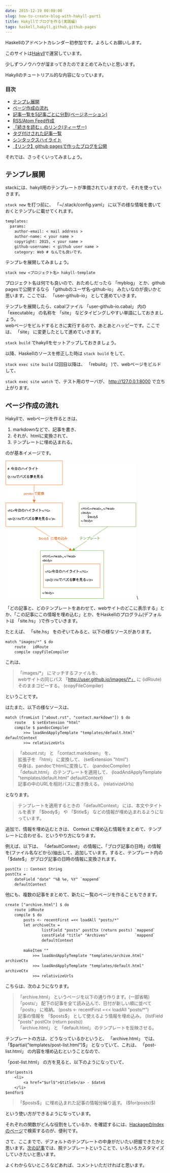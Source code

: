 ```yaml
---
date: 2015-12-19 00:00:00
slug: how-to-create-blog-with-hakyll-part1
title: Hakyllでブログを作る(実践編)
tags: haskell,hakyll,github,github-pages
---
```


Haskellのアドベントカレンダー初参加です。よろしくお願いします。

このサイトは[Hakyll](http://jaspervdj.be/hakyll/)で運営しています。

少しずつノウハウが溜まってきたのでまとめてみたいと思います。

Hakyllのチュートリアル的な内容になっています。


### 目次

* [テンプレ展開](#テンプレ展開)
* [ページ作成の流れ](#ページ作成の流れ)
* [記事一覧を5記事ごとに分割(ページネーション)](/blog/2015/12/how-to-create-blog-with-hakyll-part2.html#ページネーション)
* [RSS/Atom Feed作成](/blog/2015/12/how-to-create-blog-with-hakyll-part2.html#feed作成)
* [「続きを読む」のリンク(ティーザー)](/blog/2015/12/how-to-create-blog-with-hakyll-part3.html#ティーザー)
* [タグ付けされた記事一覧](/blog/2015/12/how-to-create-blog-with-hakyll-part3.html#タグ付け記事一覧)
* [シンタックスハイライト](/blog/2015/12/how-to-create-blog-with-hakyll-part4.html#シンタックスハイライト)
* [【リンク】github pagesで作ったブログを公開](/blog/2015/12/how-to-create-blog-with-hakyll-part4.html#ブログ公開)

それでは、さっそくいってみましょう。

<!--more-->

## テンプレ展開

stackには、hakyll用のテンプレートが準備されていますので、それを使っていきます。

`stack new` を打つ前に、 「~/.stack/config.yaml」 に以下の様な情報を書いておくとテンプレに載せてくれます。

``` {.yaml}
templates:
  params:
    author-email: < mail address >
    author-name: < your name >
    copyright: 2015, < your name >
    github-username: < github user name >
    category: Web # なんでも良いです。
```

テンプレを展開してみましょう。

`stack new <プロジェクト名> hakyll-template`

プロジェクト名は何でも良いので、おためしだったら 「myblog」 とか、github pagesで公開するなら 「githubのユーザ名-github-io」 みたいなのが良いかと思います。ここでは、 「user-github-io」 として進めていきます。

テンプレを展開したら、cabalファイル 「user-github-io.cabal」 内の 「executable」 の名称を 「site」 などタイピングしやすい単語にしておきましょう。  
webページをビルドするときに実行するので、あとあとハッピーです。ここでは、 「site」 に変更したとして進めていきます。

`stack build` でhakyllをセットアップしておきましょう。

以降、Haskellのソースを修正した時は `stack build` をして、

`stack exec site build` (2回目以降は、 「rebuild」 )で、webページをビルドして、

`stack exec site watch` で、テスト用のサーバが、 http://127.0.0.1:8000 で立ち上がります。


## ページ作成の流れ

Hakyllで、webページを作るときは、

1. markdownなどで、記事を書き、
2. それが、htmlに変換されて、
3. テンプレートに埋め込まれる。

のが基本イメージです。

![Hakyll page structure](/images/2015-12-hakyll-page-structure.png)\

「どの記事と、どのテンプレートをあわせて、webサイトのどこに表示する」とか、「この記事にこの情報を埋め込む」とか、をHaskellのプログラム(デフォルトは 「site.hs」 )で作っていきます。


たとえば、 「site.hs」 をのぞいてみると、以下の様なソースがあります。

``` {.haskell}
match "images/*" $ do
    route   idRoute
    compile copyFileCompiler
```

これは、

> 「images/\*」 にマッチするファイルを、  
> webサイトの同じパス 「http://user.github.io/images/\*」 に (idRoute)  
> そのままコピーする。 (copyFileCompiler)

ということです。


はたまた、以下の様なソースは、

``` {.haskell}
match (fromList ["about.rst", "contact.markdown"]) $ do
    route   $ setExtension "html"
    compile $ pandocCompiler
        >>= loadAndApplyTemplate "templates/default.html" defaultContext
        >>= relativizeUrls
```

> 「abount.rst」 と 「contact.markdown」 を、  
> 拡張子を 「html」 に変換して、 (setExtension \"html\")  
> 中身は、pandocでhtmlに変換して、 (pandocCompiler)  
> 「default.html」 のテンプレートを適用して、 (loadAndApplyTemplate \"templates/default.html\" defaultContext)  
> 記事の中のURLを相対パスに書き換える。 (relativizeUrls)  

となります。

> テンプレートを適用するときの 「defaultContext」 には、本文やタイトルを表す 「\$body\$」 や 「\$title\$」 などの情報が埋め込まれるようになっています。

追加で、情報を埋め込むときは、 Context に埋め込む情報をまとめて、テンプレートに合わせる、というやり方になります。

例えば、以下は、 「defaultContext」 の情報に、「ブログ記事の日時」の情報を(ファイル名などから)抽出して、追加しています。すると、テンプレート内の 「\$date\$」 がブログ記事の日時の情報に変換されます。

``` {.haskell}
postCtx :: Context String
postCtx =
    dateField "date" "%B %e, %Y" `mappend`
    defaultContext
```

他にも、複数の記事をまとめて、新たに一覧のページを作ることもできます。

``` {.haskell}
create ["archive.html"] $ do
    route idRoute
    compile $ do
        posts <- recentFirst =<< loadAll "posts/*"
        let archiveCtx =
                listField "posts" postCtx (return posts) `mappend`
                constField "title" "Archives"            `mappend`
                defaultContext

        makeItem ""
            >>= loadAndApplyTemplate "templates/archive.html" archiveCtx
            >>= loadAndApplyTemplate "templates/default.html" archiveCtx
            >>= relativizeUrls
```

こちらは、次のようになります。

> 「archive.html」 というページを以下の通り作ります。(一部省略)  
> 「posts/」 配下の記事を全て読み込んで、日付が新しい順に並べて 「posts」 に格納。 (posts <- recentFirst =<< loadAll \"posts/*\")  
> 記事の情報を 「\$posts\$」 として使えるよう情報を埋め込み。 (listField \"posts\" postCtx (return posts))  
> 「archive.html」 と 「default.html」 のテンプレートを反映させる。

テンプレートの方は、どうなっているかというと、 「archive.html」 では、 「$partial("templates/post-list.html")$」 となっていて、これは、 「post-list.html」 の内容を埋め込むということなので、

「post-list.html」 の方を見ると、以下のようになっていて、

``` {.haskell}
$for(posts)$
    <li>
        <a href="$url$">$title$</a> - $date$
    </li>
$endfor$
```

> 「\$posts\$」 に埋め込まれた記事の情報分繰り返す。 (\$for(posts)\$)

という使い方ができるようになっています。


それぞれの関数がどんな役割をしているか、を確認するには、[HackageのIndexのページ](https://hackage.haskell.org/package/hakyll-4.7.4.0/docs/doc-index-All.html)で検索するのが、便利です。


さて、ここまでで、デフォルトのテンプレートの中身がだいたい把握できたかと思います。[次の記事](/blog/2015/12/how-to-create-blog-with-hakyll-part2.html)では、脱テンプレートということで、いろいろカスタマイズしていきたいと思います。

よくわからないところなどあれば、コメントいただければと思います。

